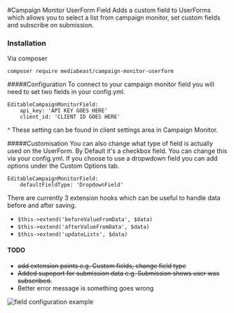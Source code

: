 #Campaign Monitor UserForm Field
Adds a custom field to UserForms which allows you to select a
list from campaign monitor, set custom fields and subscribe on submission.

### Installation
Via composer
```
composer require mediabeast/campaign-monitor-userform
```
#####Configuration
To connect to your campaign monitor field you will need to set two fields in your config.yml.
```
EditableCampaignMonitorField:
    api_key: 'API KEY GOES HERE'
    client_id: 'CLIENT ID GOES HERE'
```
^ These setting can be found in client settings area in Campaign Monitor.

#####Customisation
You can also change what type of field is actually used on the UserForm.
By Default it's a checkbox field. You can change this via your config.yml.
If you choose to use a dropwdown field you can add options under the Custom Options tab.
```
EditableCampaignMonitorField:
    defaultFieldType: 'DropdownField'
```
There are currently 3 extension hooks which can be useful to handle data before and after saving.
+ `$this->extend('beforeValueFromData', $data)`
+ `$this->extend('afterValueFromData', $data)`
+ `$this->extend('updateLists', $data)`

#### TODO
+ ~~add extension points e.g. Custom fields, change field type~~
+ ~~Added supoport for submission data e.g. Submission shows user was subscribed.~~
+ Better error message is something goes wrong

![field configuration example](http://i.imgur.com/3mBgSRq.png)
